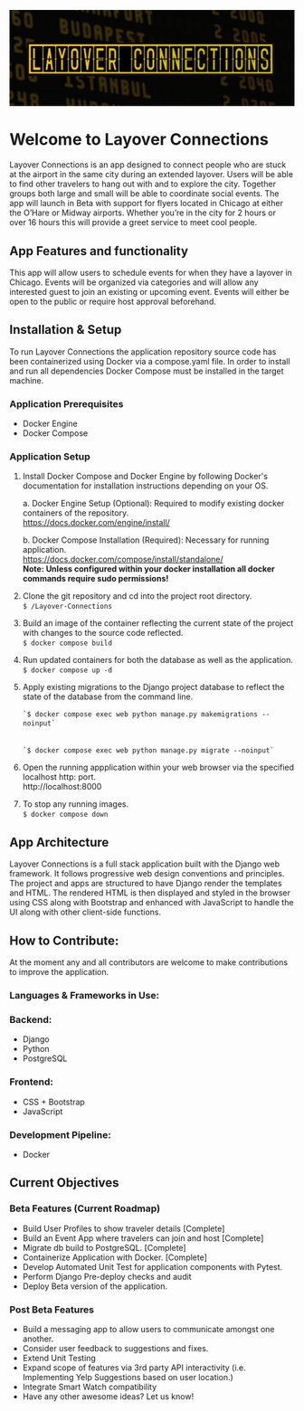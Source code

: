 
![Main Banner](https://github.com/alejamora04/Layover-Connections/blob/main/media/airport-departure-board-cropped.jpg)

# Welcome to Layover Connections
Layover Connections is an app designed to connect people who are stuck at the airport in the same city during an extended layover. Users will be able to find other travelers to hang out with and to explore the city. Together groups both large and small will be able to coordinate social events. The app will launch in Beta with support for flyers located in Chicago at either the O’Hare or Midway airports. Whether you’re in the city for 2 hours or over 16 hours this will provide a greet service to meet cool people.





## App Features and functionality
This app will allow users to schedule events for when they have a layover in Chicago. Events will be organized via categories and will allow any interested guest to join an existing or upcoming event. Events will either be open to the public or require host approval beforehand.


## Installation & Setup
To run Layover Connections the application repository source code has been containerized using Docker via a compose.yaml file. In order to install and run all dependencies Docker Compose must be installed in the target machine.

### Application Prerequisites 
- Docker Engine
- Docker Compose

### Application Setup
1. Install Docker Compose and Docker Engine by following Docker's documentation for installation instructions depending on your OS.
   
   a. Docker Engine Setup (Optional): Required to modify existing docker containers of the repository.  
   https://docs.docker.com/engine/install/

   b. Docker Compose Installation (Required): Necessary for running application.    
   https://docs.docker.com/compose/install/standalone/  
   **Note: Unless configured within your docker installation all docker commands require sudo permissions!**

3. Clone the git repository and cd into the project root directory.  
    `$ /Layover-Connections`

5. Build an image of the container reflecting the current state of the project with changes to the source code reflected.  
        `$ docker compose build`

6. Run updated containers for both the database as well as the application.  
       `$ docker compose up -d`

7. Apply existing migrations to the Django project database to reflect the state of the database from the command line.
       
       
       `$ docker compose exec web python manage.py makemigrations --noinput`


       `$ docker compose exec web python manage.py migrate --noinput`


8. Open the running appplication within your web browser via the specified localhost http: port.  
        http://localhost:8000
   
9. To stop any running images.  
        `$ docker compose down`


## App Architecture
Layover Connections is a full stack application built with the Django web framework. It follows progressive web design conventions and principles. The project and apps are structured to have Django render the templates and HTML. The rendered HTML is then displayed and styled in the browser using CSS along with Bootstrap and enhanced with JavaScript to handle the UI along with other client-side functions.

## How to Contribute:
At the moment any and all contributors are welcome to make contributions to improve the application.
### Languages & Frameworks in Use:
### Backend:
-	Django
-	Python
-	PostgreSQL

### Frontend:
-	CSS + Bootstrap
-	JavaScript
  
### Development Pipeline:
-	Docker

## Current Objectives
### Beta Features (Current Roadmap)
-	Build User Profiles to show traveler details [Complete]
-	Build an Event App where travelers can join and host [Complete]
- Migrate db build to PostgreSQL. [Complete]
- Containerize Application with Docker. [Complete]
-	Develop Automated Unit Test for application components with Pytest.
-	Perform Django Pre-deploy checks and audit
-	Deploy Beta version of the application.
### Post Beta Features
-	Build a messaging app to allow users to communicate amongst one another.
-	Consider user feedback to suggestions and fixes.
-	Extend Unit Testing
-	Expand scope of features via 3rd party API interactivity (i.e. Implementing Yelp Suggestions based on user location.)
-	Integrate Smart Watch compatibility
-	Have any other awesome ideas? Let us know!